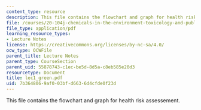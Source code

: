 ```yaml
---
content_type: resource
description: This file contains the flowchart and graph for health risk assessement.
file: /courses/20-104j-chemicals-in-the-environment-toxicology-and-public-health-be-104j-spring-2005/7b3648069af003bfd6636d4cfde0f23d_lec1_green.pdf
file_type: application/pdf
learning_resource_types:
- Lecture Notes
license: https://creativecommons.org/licenses/by-nc-sa/4.0/
ocw_type: OCWFile
parent_title: Lecture Notes
parent_type: CourseSection
parent_uid: 55878743-c1ec-be5d-8d5a-c8eb585e20d3
resourcetype: Document
title: lec1_green.pdf
uid: 7b364806-9af0-03bf-d663-6d4cfde0f23d
---
```

This file contains the flowchart and graph for health risk assessement.